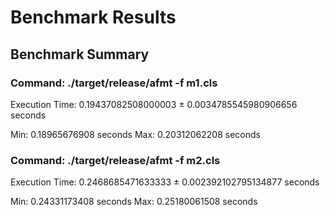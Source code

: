 # Benchmark Results

## Benchmark Summary

### Command: ./target/release/afmt -f m1.cls

Execution Time: 0.19437082508000003 ± 0.0034785545980906656 seconds

Min: 0.18965676908 seconds
Max: 0.20312062208 seconds


### Command: ./target/release/afmt -f m2.cls

Execution Time: 0.2468685471633333 ± 0.002392102795134877 seconds

Min: 0.24331173408 seconds
Max: 0.25180061508 seconds


